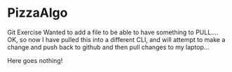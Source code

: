 # PizzaAlgo
Git Exercise
Wanted to add a file to be able to have something to PULL....
OK, so now I have pulled this into a different CLI, and will attempt to make a change and push back to github and then pull changes to my laptop...

Here goes nothing!
